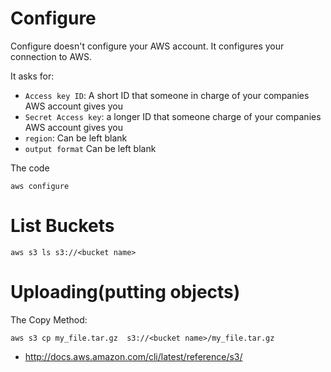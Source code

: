 # Configure
Configure doesn't configure your AWS account. It configures your connection to AWS.  

It asks for:  

- `Access key ID`: A short ID that someone in charge of your companies AWS account gives you
- `Secret Access key`: a longer ID that someone charge of your companies AWS account gives you
- `region`: Can be left blank
- `output format` Can be left blank

The code

	aws configure

List Buckets
=

	aws s3 ls s3://<bucket name>



Uploading(putting objects)
=  


The Copy Method:


	aws s3 cp my_file.tar.gz  s3://<bucket name>/my_file.tar.gz

- http://docs.aws.amazon.com/cli/latest/reference/s3/




